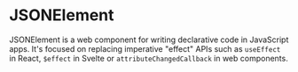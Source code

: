 # JSONElement

JSONElement is a web component for writing declarative code in JavaScript apps. It's focused on replacing imperative "effect" APIs such as `useEffect` in React, `$effect` in Svelte or `attributeChangedCallback` in web components.
